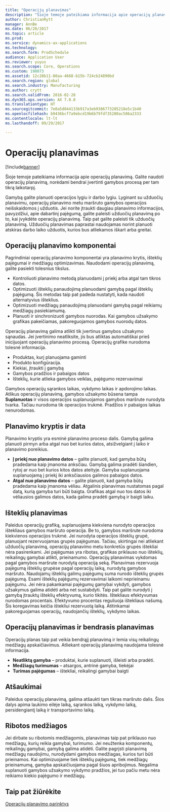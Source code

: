 ```yaml
---
title: "Operacijų planavimas"
description: "Šioje temoje pateikiama informacija apie operacijų planavimą. Galite naudoti operacijų planavimą, norėdami bendrai įvertinti gamybos procesą per tam tikrą laikotarpį."
author: ChristianRytt
manager: AnnBe
ms.date: 06/20/2017
ms.topic: article
ms.prod: 
ms.service: dynamics-ax-applications
ms.technology: 
ms.search.form: ProdSchedule
audience: Application User
ms.reviewer: yuyus
ms.search.scope: Core, Operations
ms.custom: 198073
ms.assetid: 12c28b11-80aa-4668-b15b-724cb24890bd
ms.search.region: global
ms.search.industry: Manufacturing
ms.author: crytt
ms.search.validFrom: 2016-02-28
ms.dyn365.ops.version: AX 7.0.0
ms.translationtype: HT
ms.sourcegitcommit: 7e0a5d044133b917a3eb9386773205218e5c1b40
ms.openlocfilehash: b9436bcf7a9ebcd19b6b79fdf35280ac586a2333
ms.contentlocale: lt-lt
ms.lasthandoff: 09/29/2017

---
```


# <a name="operations-scheduling"></a>Operacijų planavimas

[!include[banner](../includes/banner.md)]


Šioje temoje pateikiama informacija apie operacijų planavimą. Galite naudoti operacijų planavimą, norėdami bendrai įvertinti gamybos procesą per tam tikrą laikotarpį.

Gamybą galite planuoti operacijos lygiu ir darbo lygiu. Lyginant su užduočių planavimu, operacijų planavimo metu maršruto gamybos operacijos neišskaidomos į užduotis. Jei norite įtraukti daugiau planavimo informacijos, pavyzdžiui, apie dabartinį pajėgumą, galite paleisti užduočių planavimą po to, kai įvykdėte operacijų planavimą. Taip pat galite paleisti tik užduočių planavimą. Užduočių planavimas paprastai naudojamas norint planuoti atskiras darbo laiko užduotis, kurios bus atliekamos iškart arba greitai.

## <a name="components-of-operations-scheduling"></a>Operacijų planavimo komponentai
Pagrindiniai operacijų planavimo komponentai yra planavimo krytis, išteklių pajėgumai ir medžiagų optimizavimas. Naudodami operacijų planavimą, galite pasiekti tolesnius tikslus.

-   Kontroliuoti planavimo metodą planuodami į priekį arba atgal tam tikros datos.
-   Optimizuoti išteklių panaudojimą planuodami gamybą pagal išteklių pajėgumą. Šis metodas taip pat padeda nustatyti, kada naudoti alternatyvius išteklius.
-   Optimizuoti medžiagų panaudojimą planuodami gamybą pagal reikiamų medžiagų pasiekiamumą.
-   Planuoti ir sinchronizuoti gamybos nuorodas. Kai gamybos užsakymo grafikas pakeičiamas, pakoreguojamos gamybos nuorodų datos.

Operacijų planavimą galima atlikti tik įvertinus gamybos užsakymo sąnaudas. Jei įvertinimo neatliksite, jis bus atliktas automatiškai prieš inicijuojant operacijų planavimo procesą. Operacijų grafike nurodoma tolesnė informacija.

-   Produktas, kurį planuojama gaminti
-   Produkto konfigūracija.
-   Kiekiai, įtraukti į gamybą
-   Gamybos pradžios ir pabaigos datos
-   Išteklių, kurie atlieka gamybos veiklas, pajėgumo rezervavimai

Gamybos operacijų sąrankos laikas, vykdymo laikas ir apdorojimo laikas. Atlikus operacijų planavimą, gamybos užsakymo būsena tampa **Suplanuotas** ir visos operacijos suplanuojamos gamybos maršrute nurodyta tvarka. Tačiau nurodoma tik operacijos trukmė. Pradžios ir pabaigos laikas nenurodomas.

## <a name="scheduling-direction-and-date"></a>Planavimo kryptis ir data
Planavimo kryptis yra esminė planavimo proceso dalis. Gamybą galima planuoti pirmyn arba atgal nuo bet kurios datos, atsižvelgiant į laiko ir planavimo poreikius.

-   **Į priekį nuo planavimo datos** – galite planuoti, kad gamyba būtų pradedama kaip įmanoma anksčiau. Gamybą galima pradėti šiandien, rytoj ar nuo bet kurios kitos datos ateityje. Gamyba suplanuojama suplanuojamą į priekį iki anksčiausios galimos pabaigos datos.
-   **Atgal nuo planavimo datos** – galite planuoti, kad gamyba būtų pradedama kaip įmanoma vėliau. Atgalinis planavimas nustatomas pagal datą, kurią gamyba turi būti baigta. Grafikas atgal nuo tos datos iki vėliausios galimos datos, kada galima pradėti gamybą ir baigti laiku.

## <a name="resource-scheduling"></a>Išteklių planavimas
Paleidus operacijų grafiką, suplanuojama kiekviena nurodyto operacijos ištekliaus gamybos maršruto operacija. Be to, gamybos maršrute nurodoma kiekvienos operacijos trukmė. Jei nurodyta operacijos išteklių grupė, planuojant rezervuojamas grupės pajėgumas. Tačiau, skirtingai nei atliekant užduočių planavimą, operacijų planavimo metu konkretūs grupės ištekliai nėra pasirenkami. Jei pajėgumas yra ribotas, grafikas priklauso nuo išteklių, reikalingų gamybai atlikti, prieinamumo. Operacijų planavimas vykdomas pagal gamybos maršrute nurodytą operaciją seką. Planavimas rezervuoja pajėgumą išteklių grupėse pagal operacijų laiką, nurodytą gamybos maršruto. Naudojamų išteklių galimų pajėgumų suma nurodo išteklių grupės pajėgumą. Esami išteklių pajėgumų rezervavimai laikomi neprieinamu pajėgumu. Jei nėra pakankamai pajėgumų gamybai vykdyti, gamybos užsakymus galima atidėti arba net sustabdyti. Taip pat galite nurodyti į gamybą įtrauktų išteklių efektyvumą, kurio tikitės. Ištekliaus efektyvumas nurodomas procentais. Efektyvumo procentas reguliuoja ištekliaus našumą. Šis koregavimas keičia ištekliui rezervuotą laiką. Atitinkamai pakoreguojamas operacijų, naudojančių išteklių, vykdymo laikas.

## <a name="operations-scheduling-and-master-planning"></a>Operacijų planavimas ir bendrasis planavimas
Operacijų planas taip pat veikia bendrąjį planavimą ir lemia visų reikalingų medžiagų apskaičiavimus. Atliekant operacijų planavimą naudojama tolesnė informacija.

-   **Neatliktą gamyba** – produktai, kurie suplanuoti, išleisti arba pradėti.
-   **Medžiagų turimumas** – atsargos, antrinė gamyba, tiekėjai
-   **Turimas pajėgumas** – ištekliai, reikalingi gamybai baigti

## <a name="cancellations"></a>Atšaukimai
Paleidus operacijų planavimą, galima atšaukti tam tikras maršruto dalis. Šios dalys apima laukimo eilėje laiką, sąrankos laiką, vykdymo laiką, persidengiantį laiką ir transportavimo laiką.

## <a name="finite-materials"></a>Ribotos medžiagos
Jei dirbate su ribotomis medžiagomis, planavimas taip pat priklauso nuo medžiagų, kurių reikia gamybai, turimumo. Jei neužtenka komponentų, reikalingų gamybai, gamybą galima atidėti. Galite pagrįsti planavimą medžiagų naudojimu, nurodydami gamybos medžiagas, kurios turi būti prieinamos. Kai optimizuojame tiek išteklių pajėgumą, tiek medžiagų prieinamumą, gamyba apskaičiuojama pagal šiuos apribojimus. Negalima suplanuoti gamybos užsakymo vykdymo pradžios, jei tuo pačiu metu nėra reikiamo kiekio pajėgumo ir medžiagų.

<a name="see-also"></a>Taip pat žiūrėkite
--------

[Operacijų planavimo parinktys](operation-scheduling-options.md)




